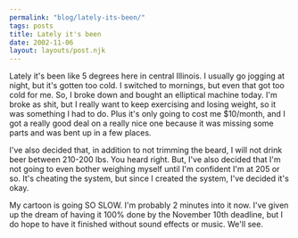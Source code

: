 ```yaml
---
permalink: "blog/lately-its-been/"
tags: posts
title: Lately it's been
date: 2002-11-06
layout: layouts/post.njk
---
```


Lately it's been like 5 degrees here in central Illinois. I usually go jogging at night, but it's gotten too cold. I switched to mornings, but even that got too cold for me. So, I broke down and bought an elliptical machine today. I'm broke as shit, but I really want to keep exercising and losing weight, so it was something I had to do. Plus it's only going to cost me $10/month, and I got a really good deal on a really nice one because it was missing some parts and was bent up in a few places. 

I've also decided that, in addition to not trimming the beard, I will not drink beer between 210-200 lbs. You heard right. But, I've also decided that I'm not going to even bother weighing myself until I'm confident I'm at 205 or so. It's cheating the system, but since I created the system, I've decided it's okay.

My cartoon is going SO SLOW. I'm probably 2 minutes into it now. I've given up the dream of having it 100% done by the November 10th deadline, but I do hope to have it finished without sound effects or music. We'll see.